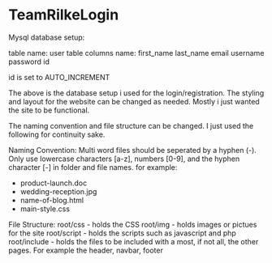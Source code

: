 # TeamRilkeLogin

Mysql database setup:

table name:
  user
table columns name: 
  first_name
  last_name
  email
  username
  password
  id

id is set to AUTO_INCREMENT

The above is the database setup i used for the login/registration. 
The styling and layout for the website can be changed as needed. Mostly i just wanted the site to be functional.

The naming convention and file structure can be changed. I just used the following for continuity sake.

Naming Convention:
  Multi word files should be seperated by a hyphen (-). Only use lowercase characters [a-z], numbers [0-9], and the hyphen character [-] in folder and file names.
  for example:
  - product-launch.doc
  - wedding-reception.jpg
  - name-of-blog.html
  - main-style.css

File Structure:
  root/css - holds the CSS
  root/img - holds images or pictues for the site
  root/script - holds the scripts such as javascript and php
  root/include - holds the files to be included with a most, if not all, the other pages. For example the header, navbar, footer
  
